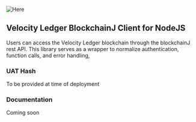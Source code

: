 ![Here](https://velocityledger.com/img/logo.png "Domain Model")

## Velocity Ledger BlockchainJ Client for NodeJS
Users can access the Velocity Ledger blockchain through the blockchainJ rest API. This library serves as a wrapper to normalize 
authentication, function calls, and error handling,

### UAT Hash
To be provided at time of deployment

### Documentation
Coming soon
